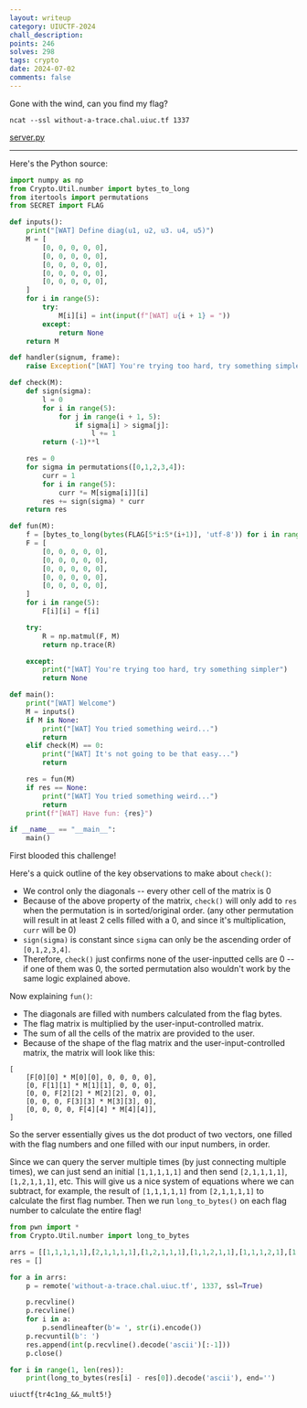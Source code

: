 ```yaml
---
layout: writeup
category: UIUCTF-2024
chall_description:
points: 246
solves: 298
tags: crypto
date: 2024-07-02
comments: false
---
```


<script
  src="https://cdn.mathjax.org/mathjax/latest/MathJax.js?config=TeX-AMS-MML_HTMLorMML"
  type="text/javascript">
</script>

Gone with the wind, can you find my flag?

`ncat --ssl without-a-trace.chal.uiuc.tf 1337`

[server.py](https://github.com/Nightxade/ctf-writeups/tree/master/assets/CTFs/UIUCTF-2024/trace-server.py)  

---

Here's the Python source:  

```py
import numpy as np
from Crypto.Util.number import bytes_to_long
from itertools import permutations
from SECRET import FLAG

def inputs():
    print("[WAT] Define diag(u1, u2, u3. u4, u5)")
    M = [
        [0, 0, 0, 0, 0],
        [0, 0, 0, 0, 0],
        [0, 0, 0, 0, 0],
        [0, 0, 0, 0, 0],
        [0, 0, 0, 0, 0],
    ]
    for i in range(5):
        try:
            M[i][i] = int(input(f"[WAT] u{i + 1} = "))
        except:
            return None
    return M

def handler(signum, frame):
    raise Exception("[WAT] You're trying too hard, try something simpler")

def check(M):
    def sign(sigma):
        l = 0
        for i in range(5):
            for j in range(i + 1, 5):
                if sigma[i] > sigma[j]:
                    l += 1
        return (-1)**l

    res = 0
    for sigma in permutations([0,1,2,3,4]):
        curr = 1
        for i in range(5):
            curr *= M[sigma[i]][i]
        res += sign(sigma) * curr
    return res

def fun(M):
    f = [bytes_to_long(bytes(FLAG[5*i:5*(i+1)], 'utf-8')) for i in range(5)]
    F = [
        [0, 0, 0, 0, 0],
        [0, 0, 0, 0, 0],
        [0, 0, 0, 0, 0],
        [0, 0, 0, 0, 0],
        [0, 0, 0, 0, 0],
    ]
    for i in range(5):
        F[i][i] = f[i]

    try:
        R = np.matmul(F, M)
        return np.trace(R)

    except:
        print("[WAT] You're trying too hard, try something simpler")
        return None

def main():
    print("[WAT] Welcome")
    M = inputs()
    if M is None:
        print("[WAT] You tried something weird...")
        return
    elif check(M) == 0:
        print("[WAT] It's not going to be that easy...")
        return

    res = fun(M)
    if res == None:
        print("[WAT] You tried something weird...")
        return
    print(f"[WAT] Have fun: {res}")

if __name__ == "__main__":
    main()

```

First blooded this challenge!  

Here's a quick outline of the key observations to make about `check()`:  

- We control only the diagonals -- every other cell of the matrix is 0  
- Because of the above property of the matrix, `check()` will only add to `res` when the permutation is in sorted/original order. (any other permutation will result in at least 2 cells filled with a 0, and since it's multiplication, `curr` will be 0)  
- `sign(sigma)` is constant since `sigma` can only be the ascending order of `[0,1,2,3,4]`.  
- Therefore, `check()` just confirms none of the user-inputted cells are 0 -- if one of them was 0, the sorted permutation also wouldn't work by the same logic explained above.  

Now explaining `fun()`:  

- The diagonals are filled with numbers calculated from the flag bytes.  
- The flag matrix is multiplied by the user-input-controlled matrix.  
- The sum of all the cells of the matrix are provided to the user.  
- Because of the shape of the flag matrix and the user-input-controlled matrix, the matrix will look like this:  

```
[
    [F[0][0] * M[0][0], 0, 0, 0, 0],
    [0, F[1][1] * M[1][1], 0, 0, 0],
    [0, 0, F[2][2] * M[2][2], 0, 0],
    [0, 0, 0, F[3][3] * M[3][3], 0],
    [0, 0, 0, 0, F[4][4] * M[4][4]],
]
```

So the server essentially gives us the dot product of two vectors, one filled with the flag numbers and one filled with our input numbers, in order.  

Since we can query the server multiple times (by just connecting multiple times), we can just send an initial `[1,1,1,1,1]` and then send `[2,1,1,1,1]`, `[1,2,1,1,1]`, etc. This will give us a nice system of equations where we can subtract, for example, the result of `[1,1,1,1,1]` from `[2,1,1,1,1]` to calculate the first flag number. Then we run `long_to_bytes()` on each flag number to calculate the entire flag!  

```py
from pwn import *
from Crypto.Util.number import long_to_bytes

arrs = [[1,1,1,1,1],[2,1,1,1,1],[1,2,1,1,1],[1,1,2,1,1],[1,1,1,2,1],[1,1,1,1,2]]
res = []

for a in arrs:
    p = remote('without-a-trace.chal.uiuc.tf', 1337, ssl=True)

    p.recvline()
    p.recvline()
    for i in a:
        p.sendlineafter(b'= ', str(i).encode())
    p.recvuntil(b': ')
    res.append(int(p.recvline().decode('ascii')[:-1]))
    p.close()

for i in range(1, len(res)):
    print(long_to_bytes(res[i] - res[0]).decode('ascii'), end='')
```

    uiuctf{tr4c1ng_&&_mult5!}